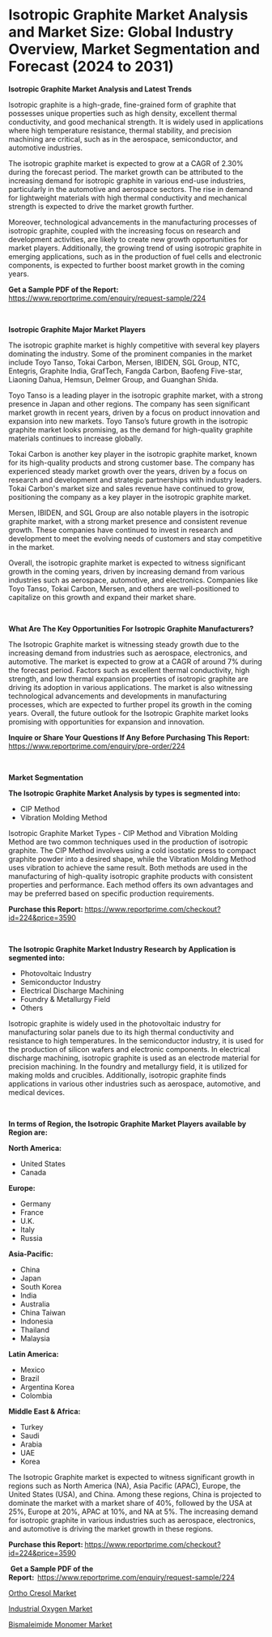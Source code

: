 <p><h1>Isotropic Graphite Market Analysis and Market Size: Global Industry Overview, Market Segmentation and Forecast (2024 to 2031)</h1></p><p><strong>Isotropic Graphite Market Analysis and Latest Trends</strong></p>
<p><p>Isotropic graphite is a high-grade, fine-grained form of graphite that possesses unique properties such as high density, excellent thermal conductivity, and good mechanical strength. It is widely used in applications where high temperature resistance, thermal stability, and precision machining are critical, such as in the aerospace, semiconductor, and automotive industries.</p><p>The isotropic graphite market is expected to grow at a CAGR of 2.30% during the forecast period. The market growth can be attributed to the increasing demand for isotropic graphite in various end-use industries, particularly in the automotive and aerospace sectors. The rise in demand for lightweight materials with high thermal conductivity and mechanical strength is expected to drive the market growth further.</p><p>Moreover, technological advancements in the manufacturing processes of isotropic graphite, coupled with the increasing focus on research and development activities, are likely to create new growth opportunities for market players. Additionally, the growing trend of using isotropic graphite in emerging applications, such as in the production of fuel cells and electronic components, is expected to further boost market growth in the coming years.</p></p>
<p><strong>Get a Sample PDF of the Report:&nbsp;</strong> <a href="https://www.reportprime.com/enquiry/request-sample/224">https://www.reportprime.com/enquiry/request-sample/224</a></p>
<p>&nbsp;</p>
<p><strong>Isotropic Graphite Major Market Players</strong></p>
<p><p>The isotropic graphite market is highly competitive with several key players dominating the industry. Some of the prominent companies in the market include Toyo Tanso, Tokai Carbon, Mersen, IBIDEN, SGL Group, NTC, Entegris, Graphite India, GrafTech, Fangda Carbon, Baofeng Five-star, Liaoning Dahua, Hemsun, Delmer Group, and Guanghan Shida. </p><p>Toyo Tanso is a leading player in the isotropic graphite market, with a strong presence in Japan and other regions. The company has seen significant market growth in recent years, driven by a focus on product innovation and expansion into new markets. Toyo Tanso’s future growth in the isotropic graphite market looks promising, as the demand for high-quality graphite materials continues to increase globally.</p><p>Tokai Carbon is another key player in the isotropic graphite market, known for its high-quality products and strong customer base. The company has experienced steady market growth over the years, driven by a focus on research and development and strategic partnerships with industry leaders. Tokai Carbon's market size and sales revenue have continued to grow, positioning the company as a key player in the isotropic graphite market.</p><p>Mersen, IBIDEN, and SGL Group are also notable players in the isotropic graphite market, with a strong market presence and consistent revenue growth. These companies have continued to invest in research and development to meet the evolving needs of customers and stay competitive in the market.</p><p>Overall, the isotropic graphite market is expected to witness significant growth in the coming years, driven by increasing demand from various industries such as aerospace, automotive, and electronics. Companies like Toyo Tanso, Tokai Carbon, Mersen, and others are well-positioned to capitalize on this growth and expand their market share.</p></p>
<p>&nbsp;</p>
<p><strong>What Are The Key Opportunities For Isotropic Graphite Manufacturers?</strong></p>
<p><p>The Isotropic Graphite market is witnessing steady growth due to the increasing demand from industries such as aerospace, electronics, and automotive. The market is expected to grow at a CAGR of around 7% during the forecast period. Factors such as excellent thermal conductivity, high strength, and low thermal expansion properties of isotropic graphite are driving its adoption in various applications. The market is also witnessing technological advancements and developments in manufacturing processes, which are expected to further propel its growth in the coming years. Overall, the future outlook for the Isotropic Graphite market looks promising with opportunities for expansion and innovation.</p></p>
<p><strong>Inquire or Share Your Questions If Any Before Purchasing This Report:</strong> <a href="https://www.reportprime.com/enquiry/pre-order/224">https://www.reportprime.com/enquiry/pre-order/224</a></p>
<p>&nbsp;</p>
<p><strong>Market Segmentation</strong></p>
<p><strong>The Isotropic Graphite Market Analysis by types is segmented into:</strong></p>
<p><ul><li>CIP Method</li><li>Vibration Molding Method</li></ul></p>
<p><p>Isotropic Graphite Market Types - CIP Method and Vibration Molding Method are two common techniques used in the production of isotropic graphite. The CIP Method involves using a cold isostatic press to compact graphite powder into a desired shape, while the Vibration Molding Method uses vibration to achieve the same result. Both methods are used in the manufacturing of high-quality isotropic graphite products with consistent properties and performance. Each method offers its own advantages and may be preferred based on specific production requirements.</p></p>
<p><strong>Purchase this Report:&nbsp;</strong><a href="https://www.reportprime.com/checkout?id=224&price=3590">https://www.reportprime.com/checkout?id=224&price=3590</a></p>
<p>&nbsp;</p>
<p><strong>The Isotropic Graphite Market Industry Research by Application is segmented into:</strong></p>
<p><ul><li>Photovoltaic Industry</li><li>Semiconductor Industry</li><li>Electrical Discharge Machining</li><li>Foundry & Metallurgy Field</li><li>Others</li></ul></p>
<p><p>Isotropic graphite is widely used in the photovoltaic industry for manufacturing solar panels due to its high thermal conductivity and resistance to high temperatures. In the semiconductor industry, it is used for the production of silicon wafers and electronic components. In electrical discharge machining, isotropic graphite is used as an electrode material for precision machining. In the foundry and metallurgy field, it is utilized for making molds and crucibles. Additionally, isotropic graphite finds applications in various other industries such as aerospace, automotive, and medical devices.</p></p>
<p>&nbsp;</p>
<p><strong>In terms of Region, the Isotropic Graphite Market Players available by Region are:</strong></p>
<p>
    <p> <strong> North America: </strong>
        <ul>
            <li>United States</li>
            <li>Canada</li>
        </ul>
        </p> 
    <p> <strong> Europe: </strong>
        <ul>
            <li>Germany</li>
            <li>France</li>
            <li>U.K.</li>
            <li>Italy</li>
            <li>Russia</li>
        </ul>
        </p> 
    <p> <strong> Asia-Pacific: </strong>
        <ul>
            <li>China</li>
            <li>Japan</li>
            <li>South Korea</li>
            <li>India</li>
            <li>Australia</li>
            <li>China Taiwan</li>
            <li>Indonesia</li>
            <li>Thailand</li>
            <li>Malaysia</li>
        </ul>
        </p> 
    <p> <strong> Latin America: </strong>
        <ul>
            <li>Mexico</li>
            <li>Brazil</li>
            <li>Argentina Korea</li>
            <li>Colombia</li>
        </ul>
        </p> 
    <p> <strong> Middle East & Africa: </strong>
        <ul>
            <li>Turkey</li>
            <li>Saudi</li>
            <li>Arabia</li>
            <li>UAE</li>
            <li>Korea</li>
        </ul>
    </p>
    </p>
<p><p>The Isotropic Graphite market is expected to witness significant growth in regions such as North America (NA), Asia Pacific (APAC), Europe, the United States (USA), and China. Among these regions, China is projected to dominate the market with a market share of 40%, followed by the USA at 25%, Europe at 20%, APAC at 10%, and NA at 5%. The increasing demand for isotropic graphite in various industries such as aerospace, electronics, and automotive is driving the market growth in these regions.</p></p>
<p><strong>Purchase this Report: </strong><a href="https://www.reportprime.com/checkout?id=224&price=3590">https://www.reportprime.com/checkout?id=224&price=3590</a></p>
<p>&nbsp;<strong>Get a Sample PDF of the Report:&nbsp;&nbsp;</strong><a href="https://www.reportprime.com/enquiry/request-sample/224">https://www.reportprime.com/enquiry/request-sample/224</a></p>
<p><strong></strong></p>
<p><p><a href="https://github.com/gulaimolin/Market-Research-Report-List-3/blob/main/ortho-cresol-market.md">Ortho Cresol Market</a></p><p><a href="https://github.com/edytherolanlouisejk1miz0wig/Market-Research-Report-List-1/blob/main/industrial-oxygen-market.md">Industrial Oxygen Market</a></p><p><a href="https://github.com/RoccoManning/Market-Research-Report-List-4/blob/main/bismaleimide-monomer-market.md">Bismaleimide Monomer Market</a></p></p>